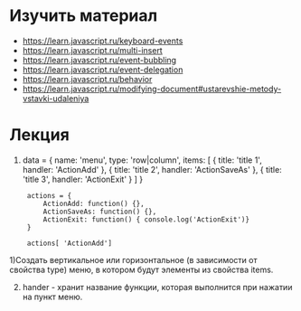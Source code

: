 ﻿# Изучить материал
+ https://learn.javascript.ru/keyboard-events
+ https://learn.javascript.ru/multi-insert
+ https://learn.javascript.ru/event-bubbling
+ https://learn.javascript.ru/event-delegation
+ https://learn.javascript.ru/behavior
+ https://learn.javascript.ru/modifying-document#ustarevshie-metody-vstavki-udaleniya
# Лекция
1) 
	data = { 
		name: 'menu', 
		type: 'row|column', 
		items: [
			{
				title: 'title 1',
				handler: 'ActionAdd'
			},
			{
				title: 'title 2',
				handler: 'ActionSaveAs'
			},
			{
				title: 'title 3',
				handler: 'ActionExit'
			}
		]
	}

		actions = {
			ActionAdd: function() {},
			ActionSaveAs: function() {},
			ActionExit: function() { console.log('ActionExit')}
		}

		actions[ 'ActionAdd']


1)Создать вертикальное или горизонтальное (в зависимости от свойства type) меню, в котором будут элементы из свойства items.


2) hander - хранит название функции, которая выполнится при нажатии на пункт меню.
